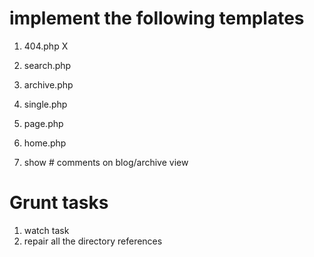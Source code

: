 # implement the following templates

1. 404.php X
2. search.php
3. archive.php
4. single.php
5. page.php
6. home.php

1. show # comments on blog/archive view

# Grunt tasks

1. watch task
2. repair all the directory references
